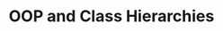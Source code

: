 ---
title: "OOP and Class Hierarchies"
published: true
morea_id: prereq-butterworth
morea_url: https://courses.ics.hawaii.edu/ReviewICS211/modules/oop
# morea_icon_url: https://courses.ics.hawaii.edu/ReviewICS211/morea/030.oop/oop.jpg
morea_type: prerequisite
morea_labels:
---